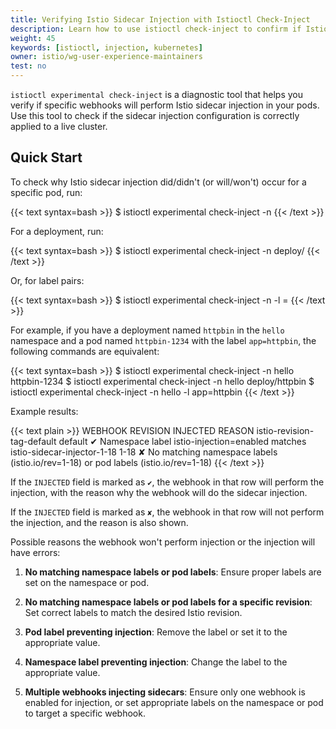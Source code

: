 ```yaml
---
title: Verifying Istio Sidecar Injection with Istioctl Check-Inject
description: Learn how to use istioctl check-inject to confirm if Istio sidecar injection is properly enabled for your deployments.
weight: 45
keywords: [istioctl, injection, kubernetes]
owner: istio/wg-user-experience-maintainers
test: no
---
```


`istioctl experimental check-inject` is a diagnostic tool that helps you verify if specific webhooks will perform Istio sidecar injection in your pods. Use this tool to check if the sidecar injection configuration is correctly applied to a live cluster.

## Quick Start

To check why Istio sidecar injection did/didn't (or will/won't) occur for a specific pod, run:

{{< text syntax=bash >}}
$ istioctl experimental check-inject -n <namespace> <pod-name>
{{< /text >}}

For a deployment, run:

{{< text syntax=bash >}}
$ istioctl experimental check-inject -n <namespace> deploy/<deployment-name>
{{< /text >}}

Or, for label pairs:

{{< text syntax=bash >}}
$ istioctl experimental check-inject -n <namespace> -l <label-key>=<label-value>
{{< /text >}}

For example, if you have a deployment named `httpbin` in the `hello` namespace and a pod named `httpbin-1234` with the label `app=httpbin`, the following commands are equivalent:

{{< text syntax=bash >}}
$ istioctl experimental check-inject -n hello httpbin-1234
$ istioctl experimental check-inject -n hello deploy/httpbin
$ istioctl experimental check-inject -n hello -l app=httpbin
{{< /text >}}

Example results:

{{< text plain >}}
WEBHOOK                      REVISION  INJECTED      REASON
istio-revision-tag-default   default   ✔             Namespace label istio-injection=enabled matches
istio-sidecar-injector-1-18  1-18      ✘             No matching namespace labels (istio.io/rev=1-18) or pod labels (istio.io/rev=1-18)
{{< /text >}}

If the `INJECTED` field is marked as `✔`, the webhook in that row will perform the injection, with the reason why the webhook will do the sidecar injection.

If the `INJECTED` field is marked as `✘`, the webhook in that row will not perform the injection, and the reason is also shown.

Possible reasons the webhook won't perform injection or the injection will have errors:

1. **No matching namespace labels or pod labels**: Ensure proper labels are set on the namespace or pod.

1. **No matching namespace labels or pod labels for a specific revision**: Set correct labels to match the desired Istio revision.

1. **Pod label preventing injection**: Remove the label or set it to the appropriate value.

1. **Namespace label preventing injection**: Change the label to the appropriate value.

1. **Multiple webhooks injecting sidecars**: Ensure only one webhook is enabled for injection, or set appropriate labels on the namespace or pod to target a specific webhook.
